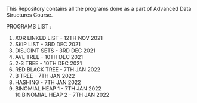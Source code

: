 This Repository contains all the programs done as a part of Advanced Data Structures Course.

PROGRAMS LIST :

1. XOR LINKED LIST - 12TH NOV 2021
2. SKIP LIST       - 3RD DEC 2021
3. DISJOINT SETS   - 3RD DEC 2021
4. AVL TREE        - 10TH DEC 2021
5. 2-3 TREE        - 10TH DEC 2021
6. RED BLACK TREE  - 7TH JAN 2022
7. B TREE          - 7TH JAN 2022
8. HASHING         - 7TH JAN 2022
9. BINOMIAL HEAP 1 - 7TH JAN 2022<br>
10.BINOMIAL HEAP 2 - 7TH JAN 2022 
